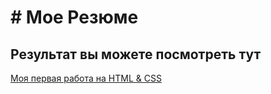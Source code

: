 # # Мое Резюме

## Результат вы можете посмотреть тут

[Моя первая работа на HTML & CSS](https://yagubfeyzullaev.github.io/resume/)

